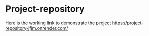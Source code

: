 # Project-repository
Here is the working link to demonstrate the project
https://project-repository-jfjm.onrender.com/
